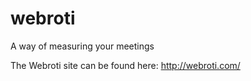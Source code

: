 webroti
=======

A way of measuring your meetings

The Webroti site can be found here: http://webroti.com/
